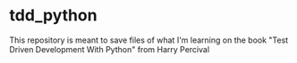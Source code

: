 # tdd_python
This repository is meant to save files of what I'm learning on the book "Test Driven Development With Python" from Harry Percival
